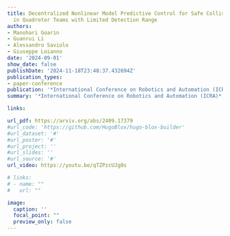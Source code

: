 ```yaml
---
title: Decentralized Nonlinear Model Predictive Control for Safe Collision Avoidance
  in Quadrotor Teams with Limited Detection Range
authors:
- Manohari Goarin
- Guanrui Li
- Alessandro Saviolo
- Giuseppe Loianno
date: '2024-09-01'
show_date: false
publishDate: '2024-11-18T23:48:37.432694Z'
publication_types:
- paper-conference
publication: '*International Conference on Robotics and Automation (ICRA)*'
summary: '*International Conference on Robotics and Automation (ICRA)*, 2025'

links:

url_pdf: https://arxiv.org/abs/2409.17379
#url_code: 'https://github.com/HugoBlox/hugo-blox-builder'
#url_dataset: '#'
#url_poster: '#'
#url_project: ''
#url_slides: ''
#url_source: '#'
url_video: https://youtu.be/qTZPzcUJg0s 

# links:
# - name: ""
#   url: ""

image:
  caption: ''
  focal_point: ""
  preview_only: false
---
```

